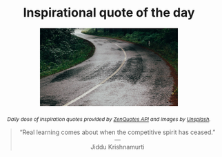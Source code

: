 
<div align="center">

# Inspirational quote of the day

<img src="./data/photo.jpeg" alt="Beautiful nature photo" width="320" height="180">

<sub><i>Daily dose of inspiration quotes provided by [ZenQuotes API](https://zenquotes.io/) and images by [Unsplash](https://unsplash.com/).</i></sub>


<blockquote>&ldquo;Real learning comes about when the competitive spirit has ceased.&rdquo; &mdash; <footer>Jiddu Krishnamurti</footer></blockquote>

</div>
